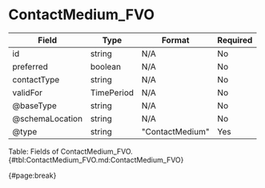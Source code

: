 <!--
    ATTENTION: This file was generated via gradle!
               Do NOT manually edit this file! Any such changes will be overwritten!
-->

# ContactMedium_FVO

| Field | Type | Format | Required |
| ------- | ------- | ------- | --- |
| id | string | N/A | No |
| preferred | boolean | N/A | No |
| contactType | string | N/A | No |
| validFor | TimePeriod | N/A | No |
| @baseType | string | N/A | No |
| @schemaLocation | string | N/A | No |
| @type | string | "ContactMedium" | Yes |

Table: Fields of ContactMedium_FVO. {#tbl:ContactMedium_FVO.md:ContactMedium_FVO}

{#page:break}
